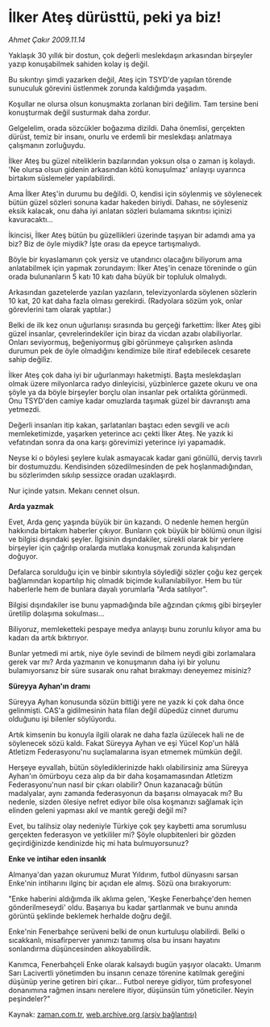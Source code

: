 # İlker Ateş dürüsttü, peki ya biz!

*Ahmet Çakır 2009.11.14*

<tr><td class="metin" colspan="2" style="padding-top: 20px; padding-left: 5px; ">Yaklaşık 30 yıllık bir dostun, çok değerli meslekdaşın arkasından birşeyler yazıp konuşabilmek sahiden kolay iş değil.</td></tr><tr><td class="metin" colspan="2" style="padding-top: 20px; padding-left: 5px; "><p>Bu sıkıntıyı şimdi yazarken değil, Ateş için TSYD'de yapılan törende sunuculuk görevini üstlenmek zorunda kaldığımda yaşadım.
<p>Koşullar ne olursa olsun konuşmakta zorlanan biri değilim. Tam tersine beni konuşturmak değil susturmak daha zordur.
<p>Gelgelelim, orada sözcükler boğazıma dizildi. Daha önemlisi, gerçekten dürüst, temiz bir insanı, onurlu ve erdemli bir meslekdaşı anlatmaya çalışmanın zorluğuydu.
<p>İlker Ateş bu güzel niteliklerin bazılarından yoksun olsa o zaman iş kolaydı. 'Ne olursa olsun gidenin arkasından kötü konuşulmaz' anlayışı uyarınca birtakım süslemeler yapılabilirdi.
<p>Ama İlker Ateş'in durumu bu değildi. O, kendisi için söylenmiş ve söylenecek bütün güzel sözleri sonuna kadar hakeden biriydi. Dahası, ne söyleseniz eksik kalacak, onu daha iyi anlatan sözleri bulamama sıkıntısı içinizi kavuracaktı...
<p>İkincisi, İlker Ateş bütün bu güzellikleri üzerinde taşıyan bir adamdı ama ya biz? Biz de öyle miydik? İşte orası da epeyce tartışmalıydı.
<p>Böyle bir kıyaslamanın çok yersiz ve utandırıcı olacağını biliyorum ama anlatabilmek için yapmak zorundayım: İlker Ateş'in cenaze töreninde o gün orada bulunanların 5 katı 10 katı daha büyük bir topluluk olmalıydı.
<p>Arkasından gazetelerde yazılan yazıların, televizyonlarda söylenen sözlerin 10 kat, 20 kat daha fazla olması gerekirdi. (Radyolara sözüm yok, onlar görevlerini tam olarak yaptılar.)
<p>Belki de ilk kez onun uğurlanışı sırasında bu gerçeği farkettim: İlker Ateş gibi güzel insanlar, çevrelerindekiler için biraz da vicdan azabı olabiliyorlar. Onları seviyormuş, beğeniyormuş gibi görünmeye çalışırken aslında durumun pek de öyle olmadığını kendimize bile itiraf edebilecek cesarete sahip değiliz.
<p>İlker Ateş çok daha iyi bir uğurlanmayı haketmişti. Başta meslekdaşları olmak üzere milyonlarca radyo dinleyicisi, yüzbinlerce gazete okuru ve ona şöyle ya da böyle birşeyler borçlu olan insanlar pek ortalıkta görünmedi. Onu TSYD'den camiye kadar omuzlarda taşımak güzel bir davranıştı ama yetmezdi.
<p>Değerli insanları itip kakan, şarlatanları baştacı eden sevgili ve acılı memleketimizde, yaşarken yeterince acı çekti İlker Ateş. Ne yazık ki vefatından sonra da ona karşı görevimizi yeterince iyi yapamadık. 
<p>Neyse ki o böylesi şeylere kulak asmayacak kadar gani gönüllü, derviş tavırlı bir dostumuzdu. Kendisinden sözedilmesinden de pek hoşlanmadığından, bu sözlerimden sıkılıp sessizce oradan uzaklaşırdı.
<p>Nur içinde yatsın. Mekanı cennet olsun. 
<p><b>Arda yazmak</b>
<p>Evet, Arda genç yaşında büyük bir ün kazandı. O nedenle hemen hergün hakkında birtakım haberler çıkıyor. Bunların çok büyük bir bölümü onun ilgisi ve bilgisi dışındaki şeyler. İlgisinin dışındakiler, sürekli olarak bir yerlere birşeyler için çağrılıp oralarda mutlaka konuşmak zorunda kalışından doğuyor.
<p>Defalarca sorulduğu için ve binbir sıkıntıyla söylediği sözler çoğu kez gerçek bağlamından kopartılıp hiç olmadık biçimde kullanılabiliyor. Hem bu tür haberlerle hem de bunlara dayalı yorumlarla "Arda satılıyor".
<p>Bilgisi dışındakiler ise bunu yapmadığında bile ağzından çıkmış gibi birşeyler üretilip dolaşıma sokulması...
<p>Biliyoruz, memleketteki pespaye medya anlayışı bunu zorunlu kılıyor ama bu kadarı da artık bıktırıyor.
<p>Bunlar yetmedi mi artık, niye öyle sevindi de bilmem neydi gibi zorlamalara gerek var mı? Arda yazmanın ve konuşmanın daha iyi bir yolunu bulamıyorsanız bir süre susarak onu rahat bırakmayı deneyemez misiniz? 
<p><b>Süreyya Ayhan'ın dramı</b>
<p>Süreyya Ayhan konusunda sözün bittiği yere ne yazık ki çok daha önce gelinmişti. CAS'a gidilmesinin hata filan değil düpedüz cinnet durumu olduğunu işi bilenler söylüyordu.
<p>Artık kimsenin bu konuyla ilgili olarak ne daha fazla üzülecek hali ne de söylenecek sözü kaldı. Fakat Süreyya Ayhan ve eşi Yücel Kop'un hâlâ Atletizm Federasyonu'nu suçlamalarına isyan etmemek mümkün değil.
<p>Herşeye eyvallah, bütün söylediklerinizde haklı olabilirsiniz ama Süreyya Ayhan'ın ömürboyu ceza alıp da bir daha koşamamasından Atletizm Federasyonu'nun nasıl bir çıkarı olabilir? Onun kazanacağı bütün madalyalar, aynı zamanda federasyonun da başarısı olmayacak mı? Bu nedenle, sizden ölesiye nefret ediyor bile olsa koşmanızı sağlamak için elinden geleni yapması akıl ve mantık gereği değil mi?
<p>Evet, bu talihsiz olay nedeniyle Türkiye çok şey kaybetti ama sorumlusu gerçekten federasyon ve yetkililer mi? Şöyle olupbitenleri bir gözden geçirdiğinizde kendinizde hiç mi hata bulmuyorsunuz?
<p><b>Enke ve intihar eden insanlık</b>
<p>Almanya'dan yazan okurumuz Murat Yıldırım, futbol dünyasını sarsan Enke'nin intiharını ilginç bir açıdan ele almış. Sözü ona bırakıyorum:
<p>"Enke haberini aldığımda ilk aklıma gelen, 'Keşke Fenerbahçe'den hemen gönderilmeseydi' oldu. Başarıya bu kadar şartlanmak ve bunu anında görüntü şeklinde beklemek herhalde doğru değil.
<p>Enke'nin Fenerbahçe serüveni belki de onun kurtuluşu olabilirdi. Belki o sıcakkanlı, misafirperver yanımızı tanımış olsa bu insanı hayatını sonlandırma düşüncesinden alıkoyabilirdik.
<p>Kanımca, Fenerbahçeli Enke olarak kalsaydı bugün yaşıyor olacaktı. Umarım Sarı Lacivertli yönetimden bu insanın cenaze törenine katılmak gereğini düşünüp yerine getiren biri çıkar... Futbol nereye gidiyor, tüm profesyonel donanımına rağmen insanı nerelere itiyor, düşünsün tüm yöneticiler. Neyin peşindeler?" <br/></p></p></p></p></p></p></p></p></p></p></p></p></p></p></p></p></p></p></p></p></p></p></p></p></p></p></p></p></p></td></tr>

Kaynak: [zaman.com.tr](http://zaman.com.tr/yazar.do?yazino=915565), [web.archive.org (arşiv bağlantısı)](http://web.archive.org/web/20091202113612/http://www.zaman.com.tr:80/yazar.do?yazino=915565)

